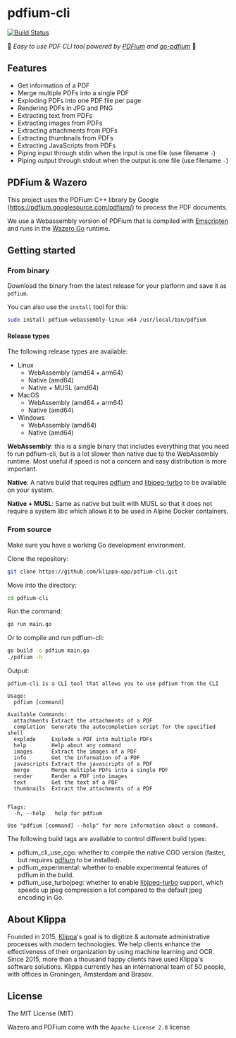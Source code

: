 # pdfium-cli

[![Build Status][build-status]][build-url]

[build-status]:https://github.com/klippa-app/pdfium-cli/workflows/Go/badge.svg

[build-url]:https://github.com/klippa-app/go-pdfium/actions

:rocket: *Easy to use PDF CLI tool powered by [PDFium](http://pdfium.org) and [go-pdfium](https://github.com/klippa-app/go-pdfium)* :rocket:

## Features

* Get information of a PDF
* Merge multiple PDFs into a single PDF
* Exploding PDFs into one PDF file per page
* Rendering PDFs in JPG and PNG
* Extracting text from PDFs
* Extracting images from PDFs
* Extracting attachments from PDFs
* Extracting thumbnails from PDFs
* Extracting JavaScripts from PDFs
* Piping input through stdin when the input is one file (use filename `-`)
* Piping output through stdout when the output is one file (use filename `-`)

## PDFium & Wazero

This project uses the PDFium C++ library by Google (https://pdfium.googlesource.com/pdfium/) to process the PDF
documents.

We use a Webassembly version of PDFium that is compiled with [Emscripten](https://emscripten.org/) and runs in the [Wazero Go](https://github.com/tetratelabs/wazero) runtime.

## Getting started

### From binary

Download the binary from the latest release for your platform and save it as `pdfium`.

You can also use the `install` tool for this:

```bash
sudo install pdfium-webassembly-linux-x64 /usr/local/bin/pdfium
```

#### Release types

The following release types are available:

- Linux
  - WebAssembly (amd64 + arm64)
  - Native (amd64)
  - Native + MUSL (amd64)
- MacOS
  - WebAssembly (amd64 + arm64)
  - Native (amd64)
- Windows
  - WebAssembly (amd64)
  - Native (amd64)


**WebAssembly**: this is a single binary that includes everything that you need to run pdfium-cli, but is a lot slower
than native due to the WebAssembly runtime. Most useful if speed is not a concern and easy distribution is more 
important.

**Native**: A native build that requires [pdfium](https://github.com/bblanchon/pdfium-binaries) and
[libjpeg-turbo](https://libjpeg-turbo.org/) to be available on your system.

**Native + MUSL**: Same as native but built with MUSL so that it does not require a system libc which allows it to be
used in Alpine Docker containers.

### From source

Make sure you have a working Go development environment.

Clone the repository:

```bash
git clone https://github.com/klippa-app/pdfium-cli.git
```

Move into the directory:

```bash
cd pdfium-cli
```

Run the command:

```bash
go run main.go
```

Or to compile and run pdfium-cli:

```bash
go build -o pdfium main.go
./pdfium -h
```

Output:

```text
pdfium-cli is a CLI tool that allows you to use pdfium from the CLI

Usage:
  pdfium [command]

Available Commands:
  attachments Extract the attachments of a PDF
  completion  Generate the autocompletion script for the specified shell
  explode     Explode a PDF into multiple PDFs
  help        Help about any command
  images      Extract the images of a PDF
  info        Get the information of a PDF
  javascripts Extract the javascripts of a PDF
  merge       Merge multiple PDFs into a single PDF
  render      Render a PDF into images
  text        Get the text of a PDF
  thumbnails  Extract the attachments of a PDF


Flags:
  -h, --help   help for pdfium

Use "pdfium [command] --help" for more information about a command.
```

The following build tags are available to control different build types:

 - pdfium_cli_use_cgo: whether to compile the native CGO version (faster, but requires [pdfium](https://github.com/bblanchon/pdfium-binaries) to be installed).
 - pdfium_experimental: whether to enable experimental features of pdfium in the build.
 - pdfium_use_turbojpeg: whether to enable [libjpeg-turbo](https://libjpeg-turbo.org/) support, which speeds up jpeg compression a lot compared to the default jpeg encoding in Go.

## About Klippa

Founded in 2015, [Klippa](https://www.klippa.com/en)'s goal is to digitize & automate administrative processes with
modern technologies. We help clients enhance the effectiveness of their organization by using machine learning and OCR.
Since 2015, more than a thousand happy clients have used Klippa's software solutions. Klippa currently has an
international team of 50 people, with offices in Groningen, Amsterdam and Brasov.

## License

The MIT License (MIT)

Wazero and PDFium come with the `Apache License 2.0` license